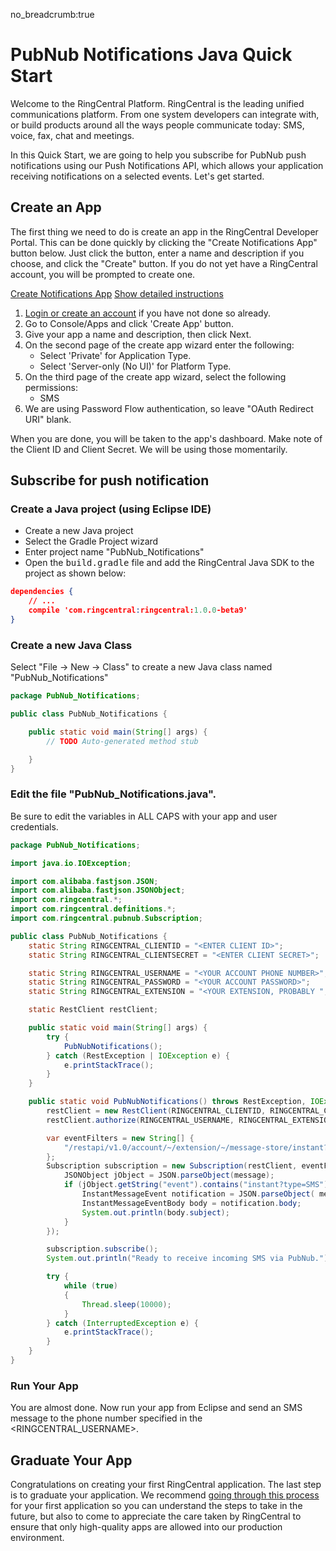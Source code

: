 no_breadcrumb:true

# PubNub Notifications Java Quick Start

Welcome to the RingCentral Platform. RingCentral is the leading unified communications platform. From one system developers can integrate with, or build products around all the ways people communicate today: SMS, voice, fax, chat and meetings.

In this Quick Start, we are going to help you subscribe for PubNub push notifications using our Push Notifications API, which allows your application receiving notifications on a selected events. Let's get started.

## Create an App

The first thing we need to do is create an app in the RingCentral Developer Portal. This can be done quickly by clicking the "Create Notifications App" button below. Just click the button, enter a name and description if you choose, and click the "Create" button. If you do not yet have a RingCentral account, you will be prompted to create one.

<a target="_new" href="https://developer.ringcentral.com/new-app?name=Push+Notifications+Quick+Start+App&desc=A+simple+app+to+demo+creating+an+SMS+Notification+RingCentral&public=false&type=ServerOther&carriers=7710,7310,3420&permissions=SMS&redirectUri=" class="btn btn-primary">Create Notifications App</a>
<a class="btn-link btn-collapse" data-toggle="collapse" href="#create-app-instructions" role="button" aria-expanded="false" aria-controls="create-app-instructions">Show detailed instructions</a>

<div class="collapse" id="create-app-instructions">
<ol>
<li><a href="https://developer.ringcentral.com/login.html#/">Login or create an account</a> if you have not done so already.</li>
<li>Go to Console/Apps and click 'Create App' button.</li>
<li>Give your app a name and description, then click Next.</li>
<li>On the second page of the create app wizard enter the following:
  <ul>
  <li>Select 'Private' for Application Type.</li>
  <li>Select 'Server-only (No UI)' for Platform Type.</li>
  </ul>
  </li>
<li>On the third page of the create app wizard, select the following permissions:
  <ul>
    <li>SMS</li>
  </ul>
  </li>
<li>We are using Password Flow authentication, so leave "OAuth Redirect URI" blank.</li>
</ol>
</div>

When you are done, you will be taken to the app's dashboard. Make note of the Client ID and Client Secret. We will be using those momentarily.

## Subscribe for push notification

### Create a Java project (using Eclipse IDE)

* Create a new Java project
* Select the Gradle Project wizard
* Enter project name "PubNub_Notifications"
* Open the <tt>build.gradle</tt> file and add the RingCentral Java SDK to the project as shown below:

```json hl_lines="4",linenums="1"
dependencies {
    // ...
    compile 'com.ringcentral:ringcentral:1.0.0-beta9'
}
```

### Create a new Java Class

Select "File -> New -> Class" to create a new Java class named "PubNub_Notifications"

```java
package PubNub_Notifications;

public class PubNub_Notifications {

	public static void main(String[] args) {
		// TODO Auto-generated method stub

	}
}
```

### Edit the file "PubNub_Notifications.java".

Be sure to edit the variables in ALL CAPS with your app and user credentials.

```java
package PubNub_Notifications;

import java.io.IOException;

import com.alibaba.fastjson.JSON;
import com.alibaba.fastjson.JSONObject;
import com.ringcentral.*;
import com.ringcentral.definitions.*;
import com.ringcentral.pubnub.Subscription;

public class PubNub_Notifications {
    static String RINGCENTRAL_CLIENTID = "<ENTER CLIENT ID>";
    static String RINGCENTRAL_CLIENTSECRET = "<ENTER CLIENT SECRET>";

    static String RINGCENTRAL_USERNAME = "<YOUR ACCOUNT PHONE NUMBER>";
    static String RINGCENTRAL_PASSWORD = "<YOUR ACCOUNT PASSWORD>";
    static String RINGCENTRAL_EXTENSION = "<YOUR EXTENSION, PROBABLY ";

  	static RestClient restClient;

  	public static void main(String[] args) {
  		try {
  			PubNubNotifications();
  		} catch (RestException | IOException e) {
  			e.printStackTrace();
  		}
  	}

    public static void PubNubNotifications() throws RestException, IOException {
        restClient = new RestClient(RINGCENTRAL_CLIENTID, RINGCENTRAL_CLIENTSECRET, RINGCENTRAL_SERVER);
        restClient.authorize(RINGCENTRAL_USERNAME, RINGCENTRAL_EXTENSION, RINGCENTRAL_PASSWORD);

        var eventFilters = new String[] {
        	"/restapi/v1.0/account/~/extension/~/message-store/instant?type=SMS"
        };
        Subscription subscription = new Subscription(restClient, eventFilters, (message) -> {
        	JSONObject jObject = JSON.parseObject(message);
        	if (jObject.getString("event").contains("instant?type=SMS")) {
	        	InstantMessageEvent notification = JSON.parseObject( message, InstantMessageEvent.class);
	        	InstantMessageEventBody body = notification.body;
	        	System.out.println(body.subject);
        	}
        });

        subscription.subscribe();
        System.out.println("Ready to receive incoming SMS via PubNub.");

        try {
            while (true)
            {
                Thread.sleep(10000);
            }
        } catch (InterruptedException e) {
            e.printStackTrace();
        }
    }
}
```

### Run Your App

You are almost done. Now run your app from Eclipse and send an SMS message to the phone number specified in the <RINGCENTRAL_USERNAME>.

## Graduate Your App

Congratulations on creating your first RingCentral application. The last step is to graduate your application. We recommend [going through this process](../../../../basics/production) for your first application so you can understand the steps to take in the future, but also to come to appreciate the care taken by RingCentral to ensure that only high-quality apps are allowed into our production environment.
